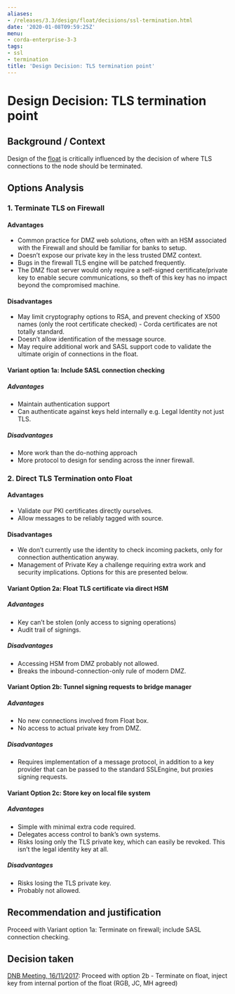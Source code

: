 ```yaml
---
aliases:
- /releases/3.3/design/float/decisions/ssl-termination.html
date: '2020-01-08T09:59:25Z'
menu:
- corda-enterprise-3-3
tags:
- ssl
- termination
title: 'Design Decision: TLS termination point'
---
```



# Design Decision: TLS termination point


## Background / Context

Design of the [float](../design.md) is critically influenced by the decision of where TLS connections to the node should
be terminated.


## Options Analysis


### 1. Terminate TLS on Firewall


#### Advantages


* Common practice for DMZ web solutions, often with an HSM associated with the Firewall and should be familiar for banks to setup.
* Doesn’t expose our private key in the less trusted DMZ context.
* Bugs in the firewall TLS engine will be patched frequently.
* The DMZ float server would only require a self-signed certificate/private key to enable secure communications, so theft of this key has no impact beyond the compromised machine.


#### Disadvantages


* May limit cryptography options to RSA, and prevent checking of X500 names (only the root certificate checked) - Corda certificates are not totally standard.
* Doesn’t allow identification of the message source.
* May require additional work and SASL support code to validate the ultimate origin of connections in the float.


#### Variant option 1a: Include SASL connection checking


##### Advantages


* Maintain authentication support
* Can authenticate against keys held internally e.g. Legal Identity not just TLS.


##### Disadvantages


* More work than the do-nothing approach
* More protocol to design for sending across the inner firewall.


### 2. Direct TLS Termination onto Float


#### Advantages


* Validate our PKI certificates directly ourselves.
* Allow messages to be reliably tagged with source.


#### Disadvantages


* We don’t currently use the identity to check incoming packets, only for connection authentication anyway.
* Management of Private Key a challenge requiring extra work and security implications. Options for this are presented below.


#### Variant Option 2a: Float TLS certificate via direct HSM


##### Advantages


* Key can’t be stolen (only access to signing operations)
* Audit trail of signings.


##### Disadvantages


* Accessing HSM from DMZ probably not allowed.
* Breaks the inbound-connection-only rule of modern DMZ.


#### Variant Option 2b: Tunnel signing requests to bridge manager


##### Advantages


* No new connections involved from Float box.
* No access to actual private key from DMZ.


##### Disadvantages


* Requires implementation of a message protocol, in addition to a key provider that can be passed to the standard SSLEngine, but proxies signing requests.


#### Variant Option 2c: Store key on local file system


##### Advantages


* Simple with minimal extra code required.
* Delegates access control to bank’s own systems.
* Risks losing only the TLS private key, which can easily be revoked. This isn’t the legal identity key at all.


##### Disadvantages


* Risks losing the TLS private key.
* Probably not allowed.


## Recommendation and justification

Proceed with Variant option 1a: Terminate on firewall; include SASL connection checking.


## Decision taken

[DNB Meeting, 16/11/2017](./drb-meeting-20171116.md): Proceed with option 2b - Terminate on float, inject key from internal portion of the float  (RGB, JC, MH agreed)

